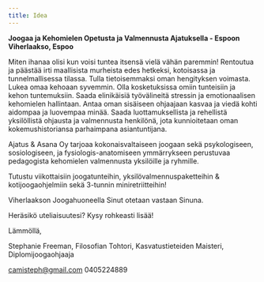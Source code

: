```yaml
---
title: Idea
---
```

**Joogaa ja Kehomielen Opetusta ja Valmennusta Ajatuksella - Espoon Viherlaakso, Espoo**


Miten ihanaa olisi kun voisi tuntea itsensä vielä vähän paremmin! Rentoutua ja päästää irti maallisista murheista edes hetkeksi, kotoisassa ja tunnelmallisessa tilassa. Tulla tietoisemmaksi oman hengityksen voimasta. Lukea omaa kehoaan syvemmin. Olla kosketuksissa omiin tunteisiin ja kehon tuntemuksiin. Saada elinikäisiä työvälineitä stressin ja emotionaalisen kehomielen hallintaan. Antaa oman sisäiseen ohjaajaan kasvaa ja viedä kohti aidompaa ja luovempaa minää. Saada luottamuksellista ja rehellistä yksilöllistä ohjausta ja valmennusta henkilönä, jota kunnioitetaan oman kokemushistoriansa parhaimpana asiantuntijana.

Ajatus & Asana Oy tarjoaa kokonaisvaltaiseen joogaan sekä psykologiseen, sosiologiseen, ja fysiologis-anatomiseen ymmärrykseen perustuvaa pedagogista kehomielen valmennusta yksilöille ja ryhmille. 

Tutustu viikottaisiin joogatunteihin, yksilövalmennuspaketteihin & kotijoogaohjelmiin sekä 3-tunnin miniretriitteihin!

Viherlaakson Joogahuoneella Sinut otetaan vastaan Sinuna. 

Heräsikö uteliaisuutesi? Kysy rohkeasti lisää! 

Lämmöllä,

Stephanie Freeman, 
Filosofian Tohtori, Kasvatustieteiden Maisteri, Diplomijoogaohjaaja

camisteph@gmail.com
0405224889






